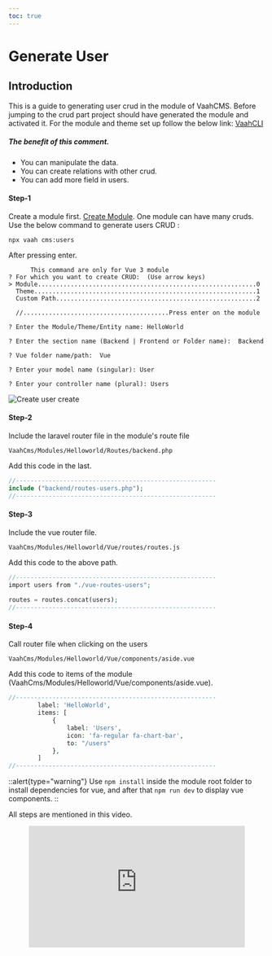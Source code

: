 ```yaml
---
toc: true
---
```


# Generate User

## Introduction

This is a guide to generating user crud in the module of VaahCMS.
Before jumping to the crud part project should have generated the module and activated it.
For the module and theme set up follow the below link:
[VaahCLI](https://github.com/webreinvent/vaahcli/tree/develop)

##### The benefit of this comment.
- You can manipulate the data.
- You can create relations with other crud.
- You can add more field in users.


#### Step-1
Create a module first. [Create Module](https://docs.vaah.dev/vaahcms-2/backend/generate-module.html).
One module can have many cruds.\
Use the below command to generate users CRUD :

```shell
npx vaah cms:users
```
After pressing enter.

```shell
      This command are only for Vue 3 module      
? For which you want to create CRUD:  (Use arrow keys)
> Module............................................................0
  Theme.............................................................1
  Custom Path.......................................................2
  
  //........................................Press enter on the module
```

```shell
? Enter the Module/Theme/Entity name: HelloWorld
````

```shell
? Enter the section name (Backend | Frontend or Folder name):  Backend
````

```shell
? Vue folder name/path:  Vue
````

```shell
? Enter your model name (singular): User 
````

```shell
? Enter your controller name (plural): Users
````

<img src="/images/themes/module-user.png" alt="Create user create">


#### Step-2
Include the laravel router file in the module's route file

```VaahCms/Modules/Helloworld/Routes/backend.php```

Add this code in the last.
```php
//-------------------------------------------------------
include ("backend/routes-users.php");
//-------------------------------------------------------
```


#### Step-3
Include the vue router file.

```VaahCms/Modules/Helloworld/Vue/routes/routes.js```

Add this code to the above path.
```php
//-------------------------------------------------------
import users from "./vue-routes-users";
   
routes = routes.concat(users);
//-------------------------------------------------------
```

#### Step-4
Call router file when clicking on the users

```VaahCms/Modules/Helloworld/Vue/components/aside.vue```

Add this code to items of the module (VaahCms/Modules/Helloworld/Vue/components/aside.vue).
```php
//-------------------------------------------------------
        label: 'HelloWorld',
        items: [
            {
                label: 'Users',
                icon: 'fa-regular fa-chart-bar',
                to: "/users"
            },
        ]
//-------------------------------------------------------
```

::alert{type="warning"}
Use `npm install` inside the module root folder to install dependencies for vue, and after that `npm run dev` to display vue components.
::

All steps are mentioned in this video.

<figure class="video_container">
<iframe src="https://www.youtube.com/embed/M6sHfFnFIa4?autoplay=1&mute=1" title="how to create vaahcms setup" frameborder="0" allowfullscreen="true" style="width: 100%; aspect-ratio: 16/9;"> </iframe>
</figure>

